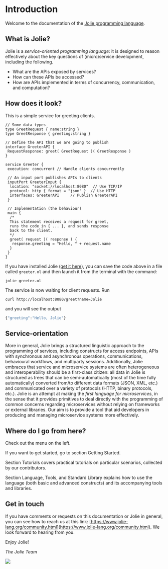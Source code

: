 # Introduction

Welcome to the documentation of the [Jolie programming language](https://jolie-lang.org).

## What is Jolie?

Jolie is a _service-oriented programming language_: it is designed to reason effectively about the key questions of (micro)service development, including the following.

* What are the APIs exposed by services?
* How can these APIs be accessed?
* How are APIs implemented in terms of concurrency, communication, and computation?

## How does it look?

This is a simple service for greeting clients.

```jolie
// Some data types
type GreetRequest { name:string }
type GreetResponse { greeting:string }

// Define the API that we are going to publish
interface GreeterAPI {
 RequestResponse: greet( GreetRequest )( GreetResponse )
}

service Greeter {
 execution: concurrent // Handle clients concurrently

 // An input port publishes APIs to clients
 inputPort GreeterInput {
  location: "socket://localhost:8080"  // Use TCP/IP
  protocol: http { format = "json" }  // Use HTTP
  interfaces: GreeterAPI     // Publish GreeterAPI
 }

 // Implementation (the behaviour)
 main {
  /*
  This statement receives a request for greet,
  runs the code in { ... }, and sends response
  back to the client.
  */
  greet( request )( response ) {
   response.greeting = "Hello, " + request.name
  }
 }
}
```

If you have installed Jolie \([get it here](https://www.jolie-lang.org/downloads.html)\), you can save the code above in a file called `greeter.ol` and then launch it from the terminal with the command:

```jolie
jolie greeter.ol
```

The service is now waiting for client requests. Run

```text
curl http://localhost:8080/greet?name=Jolie
```

and you will see the output

```javascript
{"greeting":"Hello, Jolie"}
```

## Service-orientation

More in general, Jolie brings a structured linguistic approach to the programming of services, including constructs for access endpoints, APIs with synchronous and asynchronous operations, communications, behavioural workflows, and multiparty sessions. Additionally, Jolie embraces that service and microservice systems are often heterogeneous and interoperability should be a first-class citizen: all data in Jolie is structured as trees that can be semi-automatically \(most of the time fully automatically\) converted from/to different data formats \(JSON, XML, etc.\) and communicated over a variety of protocols \(HTTP, binary protocols, etc.\). Jolie is an attempt at making the _first language for microservices_, in the sense that it provides primitives to deal directly with the programming of common concerns regarding microservices without relying on frameworks or external libraries. Our aim is to provide a tool that aid developers in producing and managing microservice systems more effectively.

## Where do I go from here?

Check out the menu on the left.

If you want to get started, go to section Getting Started.

Section Tutorials covers practical tutorials on particular scenarios, collected by our contributors.

Section Language, Tools, and Standard Library explains how to use the language \(both basic and advanced constructs\) and its accompanying tools and libraries.

## Get in touch

If you have comments or requests on this documentation or Jolie in general, you can see how to reach us at this link: [https://www.jolie-lang.org/community.html](https://www.jolie-lang.org/community.html). We look forward to hearing from you.

Enjoy Jolie!

_The Jolie Team_

![](../.gitbook/assets/jolielogo.png)
